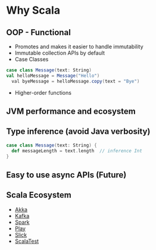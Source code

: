 # Why Scala

## OOP - Functional
* Promotes and makes it easier to handle immutability
* Immutable collection APIs by default
* Case Classes
```scala
case class Message(text: String)  
val helloMessage = Message("Hello")
  val byeMessage = helloMessage.copy(text = "Bye")
```
* Higher-order functions


## JVM performance and ecosystem


## Type inference (avoid Java verbosity) 
```scala
case class Message(text: String) { 
  def messageLength = text.length  // inference Int 
}
```

## Easy to use async APIs (Future)


## Scala Ecosystem
* [Akka](http://akka.io/)
* [Kafka](https://kafka.apache.org/)
* [Spark](http://spark.apache.org/)
* [Play](https://www.playframework.com/)
* [Slick](http://slick.lightbend.com/)
* [ScalaTest](http://www.scalatest.org/)

